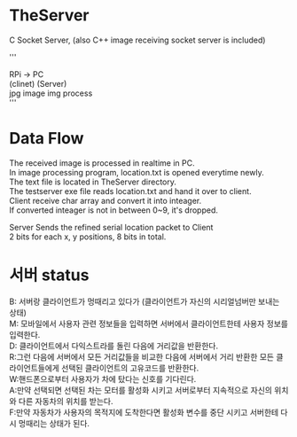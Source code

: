 # TheServer
C Socket Server, (also C++ image receiving socket server is included)  

'''

   RPi     ->     PC  
(clinet)       (Server)  
jpg image    img process  
'''

# Data Flow
The received image is processed in realtime in PC.  
In image processing program, location.txt is opened everytime newly.  
The text file is located in TheServer directory.  
The testserver exe file reads location.txt and hand it over to client.  
Client receive char array and convert it into inteager.  
If converted inteager is not in between 0~9, it's dropped.  
  
Server Sends the refined serial location packet to Client  
2 bits for each x, y positions, 8 bits in total.  
  
  
  
# 서버 status
B: 서버랑 클라이언트가 멍때리고 있다가 (클라이언트가 자신의 시리얼넘버만 보내는 상태)  
M: 모바일에서 사용자 관련 정보들을 입력하면 서버에서 클라이언트한테 사용자 정보를 입력한다.  
D: 클라이언트에서 다익스트라를 돌린 다음에 거리값을 반환한다.  
R:그런 다음에 서버에서 모든 거리값들을 비교한 다음에 서버에서 거리 반환한 모든 클라이언트들에게 선택된 클라이언트의 고유코드를 반환한다.  
W:핸드폰으로부터 사용자가 차에 탔다는 신호를 기다린다.  
A:만약 선택되면 선택된 차는 모터를 활성화 시키고 서버로부터 지속적으로 자신의 위치와 다른 자동차의 위치를 받는다.  
F:만약 자동차가 사용자의 목적지에 도착한다면 활성화 변수를 중단 시키고 서버한테 다시 멍때리는 상태가 된다.  
